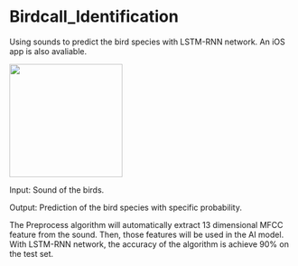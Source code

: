 
# Birdcall_Identification
Using sounds to predict the bird species with LSTM-RNN network. An iOS app is also avaliable.

<img src = "https://user-images.githubusercontent.com/58836434/124629011-95e11300-deb3-11eb-9eb3-641ca1323bfe.jpeg" width = "200px" align = center>

Input: Sound of the birds. 

Output: Prediction of the bird species with specific probability.

The Preprocess algorithm will automatically extract 13 dimensional MFCC feature from the sound. Then, those features will be used in the AI model. With LSTM-RNN network, the accuracy of the algorithm is achieve 90% on the test set.
